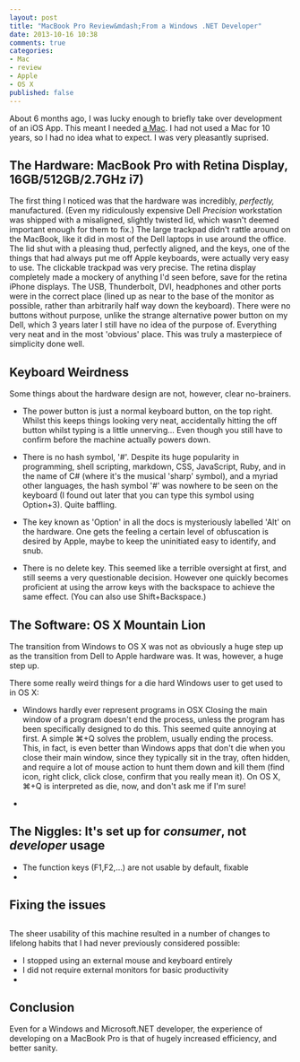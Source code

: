 ```yaml
---
layout: post
title: "MacBook Pro Review&mdash;From a Windows .NET Developer"
date: 2013-10-16 10:38
comments: true
categories:
- Mac
- review
- Apple
- OS X
published: false
---
```

About 6 months ago, I was lucky enough to briefly take over development of an iOS App. This meant I needed [a Mac](http://www.apple.com/macbook-pro/). I had not used a Mac for 10 years, so I had no idea what to expect. I was very pleasantly suprised.

## The Hardware: MacBook Pro with Retina Display, 16GB/512GB/2.7GHz i7)
The first thing I noticed was that the hardware was incredibly, _perfectly,_ manufactured. (Even my ridiculously expensive Dell _Precision_ workstation was shipped with a misaligned, slightly twisted lid, which wasn't deemed important enough for them to fix.) The large trackpad didn't rattle around on the MacBook, like it did in most of the Dell laptops in use around the office. The lid shut with a pleasing thud, perfectly aligned, and the keys, one of the things that had always put me off Apple keyboards, were actually very easy to use. The clickable trackpad was very precise. The retina display completely made a mockery of anything I'd seen before, save for the retina iPhone displays. The USB, Thunderbolt, DVI, headphones and other ports were in the correct place (lined up as near to the base of the monitor as possible, rather than arbitrarily half way down the keyboard). There were no buttons without purpose, unlike the strange alternative power button on my Dell, which 3 years later I still have no idea of the purpose of. Everything very neat and in the most 'obvious' place. This was truly a masterpiece of simplicity done well.

## Keyboard Weirdness
Some things about the hardware design are not, however, clear no-brainers.

- The power button is just a normal keyboard button, on the top right. Whilst this keeps things looking very neat, accidentally hitting the off button whilst typing is a little unnerving... Even though you still have to confirm before the machine actually powers down.

- There is no hash symbol, '#'. Despite its huge popularity in programming, shell scripting, markdown, CSS, JavaScript, Ruby, and in the name of C# (where it's the musical 'sharp' symbol), and a myriad other languages, the hash symbol '#' was nowhere to be seen on the keyboard (I found out later that you can type this symbol using Option+3). Quite baffling.

- The key known as 'Option' in all the docs is mysteriously labelled 'Alt' on the hardware. One gets the feeling a certain level of obfuscation is desired by Apple, maybe to keep the uninitiated easy to identify, and snub.

- There is no delete key. This seemed like a terrible oversight at first, and still seems a very questionable decision. However one quickly becomes proficient at using the arrow keys with the backspace to achieve the same effect. (You can also use Shift+Backspace.)


## The Software: OS X Mountain Lion
The transition from Windows to OS X was not as obviously a huge step up as the transition from Dell to Apple hardware was. It was, however, a huge step up.

There  some really weird things for a die hard Windows user to get used to in OS X:

- Windows hardly ever represent programs in OSX
Closing the main window of a program doesn't end the process, unless the program has been specifically designed to do this. This seemed quite annoying at first. A simple &#8984;+Q solves the problem, usually ending the process. This, in fact, is even better than Windows apps that don't die when you close their main window, since they typically sit in the tray, often hidden, and require a lot of mouse action to hunt them down and kill them (find icon, right click, click close, confirm that you really mean it). On OS X, &#8984;+Q is interpreted as die, now, and don't ask me if I'm sure!

- 

## The Niggles: It's set up for _consumer_, not _developer_ usage
- The function keys (F1,F2,...) are not usable by default, fixable
- 

## Fixing the issues

## 
The sheer usability of this machine resulted in a number of changes to lifelong habits that I had never previously considered possible:

- I stopped using an external mouse and keyboard entirely
- I did not require external monitors for basic productivity
- 

## Conclusion
Even for a Windows and Microsoft.NET developer, the experience of developing on a MacBook Pro is that of hugely increased efficiency, and better sanity.